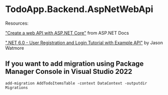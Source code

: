 # TodoApp.Backend.AspNetWebApi

Resources:

["Create a web API with ASP.NET Core"](https://docs.microsoft.com/en-us/aspnet/core/tutorials/first-web-api?view=aspnetcore-6.0&tabs=visual-studio) from ASP.NET Docs

[".NET 6.0 - User Registration and Login Tutorial with Example API"](https://jasonwatmore.com/post/2022/01/07/net-6-user-registration-and-login-tutorial-with-example-api) by Jason Watmore


## If you want to add migration using Package Manager Console in Visual Studio 2022

```
add-migration AddTodoItemsTable -context DataContext -outputdir Migrations
```
